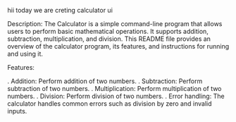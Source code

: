 hii today we are creting calculator ui

Description:
The Calculator is a simple command-line program that allows users to perform basic mathematical operations. It supports addition, subtraction, multiplication, and division. This README file provides an overview of the calculator program, its features, and instructions for running and using it.

Features:

. Addition: Perform addition of two numbers.
. Subtraction: Perform subtraction of two numbers.
. Multiplication: Perform multiplication of two numbers.
. Division: Perform division of two numbers.
. Error handling: The calculator handles common
errors such as division by zero and invalid inputs.
